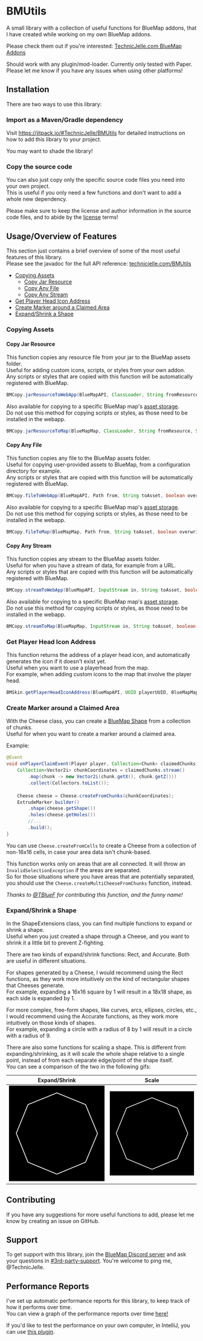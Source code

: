 # BMUtils
A small library with a collection of useful functions for BlueMap addons,
that I have created while working on my own BlueMap addons.

Please check them out if you're interested:
[TechnicJelle.com BlueMap Addons](https://technicjelle.com/#%F0%9F%8C%90-bluemap-addons)

Should work with any plugin/mod-loader. Currently only tested with Paper.
Please let me know if you have any issues when using other platforms!

## Installation
There are two ways to use this library:

### Import as a Maven/Gradle dependency
Visit https://jitpack.io/#TechnicJelle/BMUtils for detailed instructions
on how to add this library to your project.

You may want to shade the library!

### Copy the source code
You can also just copy only the specific source code files you need into your own project.\
This is useful if you only need a few functions and don't want to add a whole new dependency.

Please make sure to keep the license and author information in the source code files,
and to abide by the [license](LICENSE) terms!

## Usage/Overview of Features
This section just contains a brief overview of some of the most useful features of this library.\
Please see the javadoc for the full API reference: [technicjelle.com/BMUtils](https://technicjelle.com/BMUtils/com/technicjelle/BMUtils.html)

- [Copying Assets](#copying-assets)
	- [Copy Jar Resource](#copy-jar-resource)
	- [Copy Any File](#copy-any-file)
	- [Copy Any Stream](#copy-any-stream)
- [Get Player Head Icon Address](#get-player-head-icon-address)
- [Create Marker around a Claimed Area](#create-marker-around-a-claimed-area)
- [Expand/Shrink a Shape](#expandshrink-a-shape)

### Copying Assets
#### Copy Jar Resource
This function copies any resource file from your jar to the BlueMap assets folder.\
Useful for adding custom icons, scripts, or styles from your own addon.\
Any scripts or styles that are copied with this function will be automatically registered with BlueMap.
```java
BMCopy.jarResourceToWebApp(BlueMapAPI, ClassLoader, String fromResource, String toAsset, boolean overwrite)
```

Also available for copying to a specific BlueMap map's [asset storage](https://bluecolored.de/bluemapapi/latest/de/bluecolored/bluemap/api/AssetStorage.html).\
Do not use this method for copying scripts or styles, as those need to be installed in the webapp.
```java
BMCopy.jarResourceToMap(BlueMapMap, ClassLoader, String fromResource, String toAsset, boolean overwrite)
```

#### Copy Any File
This function copies any file to the BlueMap assets folder.\
Useful for copying user-provided assets to BlueMap, from a configuration directory for example.\
Any scripts or styles that are copied with this function will be automatically registered with BlueMap.
```java
BMCopy.fileToWebApp(BlueMapAPI, Path from, String toAsset, boolean overwrite)
```

Also available for copying to a specific BlueMap map's [asset storage](https://bluecolored.de/bluemapapi/latest/de/bluecolored/bluemap/api/AssetStorage.html).\
Do not use this method for copying scripts or styles, as those need to be installed in the webapp.
```java
BMCopy.fileToMap(BlueMapMap, Path from, String toAsset, boolean overwrite)
```

#### Copy Any Stream
This function copies any stream to the BlueMap assets folder.\
Useful for when you have a stream of data, for example from a URL.\
Any scripts or styles that are copied with this function will be automatically registered with BlueMap.
```java
BMCopy.streamToWebApp(BlueMapAPI, InputStream in, String toAsset, boolean overwrite)
```

Also available for copying to a specific BlueMap map's [asset storage](https://bluecolored.de/bluemapapi/latest/de/bluecolored/bluemap/api/AssetStorage.html).\
Do not use this method for copying scripts or styles, as those need to be installed in the webapp.
```java
BMCopy.streamToMap(BlueMapMap, InputStream in, String toAsset, boolean overwrite)
```

### Get Player Head Icon Address
This function returns the address of a player head icon,
and automatically generates the icon if it doesn't exist yet.\
Useful when you want to use a playerhead from the map.\
For example, when adding custom icons to the map that involve the player head.
```java
BMSkin.getPlayerHeadIconAddress(BlueMapAPI, UUID playerUUID, BlueMapMap)
```

### Create Marker around a Claimed Area
With the Cheese class, you can create a [BlueMap Shape](https://bluecolored.de/bluemapapi/latest/de/bluecolored/bluemap/api/math/Shape.html) from a collection of chunks.\
Useful for when you want to create a marker around a claimed area.

Example:
```java
@Event
void onPlayerClaimEvent(Player player, Collection<Chunk> claimedChunks) {
	Collection<Vector2i> chunkCoordinates = claimedChunks.stream()
		.map(chunk -> new Vector2i(chunk.getX(), chunk.getZ()))
		.collect(Collectors.toList());

	Cheese cheese = Cheese.createFromChunks(chunkCoordinates);
	ExtrudeMarker.builder()
		.shape(cheese.getShape())
		.holes(cheese.getHoles())
		//...
		.build();
}
```

You can use `Cheese.createFromCells` to create a Cheese from a collection of non-16x16 cells,
in case your area data isn't chunk-based.

This function works only on areas that are all connected.
It will throw an `InvalidSelectionException` if the areas are separated.\
So for those situations where you have areas that are potentially separated,
you should use the `Cheese.createMultiCheeseFromChunks` function, instead.

_Thanks to [@TBlueF](https://github.com/TBlueF) for contributing this function, and the funny name!_

### Expand/Shrink a Shape
In the ShapeExtensions class, you can find multiple functions to expand or shrink a shape.\
Useful when you just created a shape through a Cheese, and you want to shrink it a little bit to prevent Z-fighting.

There are two kinds of expand/shrink functions: Rect, and Accurate. Both are useful in different situations.

For shapes generated by a Cheese, I would recommend using the Rect functions,
as they work more intuitively on the kind of rectangular shapes that Cheeses generate.\
For example, expanding a 16x16 square by 1 will result in a 18x18 shape, as each side is expanded by 1.

For more complex, free-form shapes, like curves, arcs, ellipses, circles, etc.,
I would recommend using the Accurate functions,
as they work more intuitively on those kinds of shapes.\
For example, expanding a circle with a radius of 8 by 1 will result in a circle with a radius of 9.

There are also some functions for scaling a shape. This is different from expanding/shrinking,
as it will scale the whole shape relative to a single point,
instead of from each separate edge/point of the shape itself.\
You can see a comparison of the two in the following gifs:

| Expand/Shrink                                             | Scale                                     |
|-----------------------------------------------------------|-------------------------------------------|
| ![Expand/Shrink](.github/readme_assets/expand-shrink.gif) | ![Scale](.github/readme_assets/scale.gif) |

## Contributing
If you have any suggestions for more useful functions to add, please let me know by creating an issue on GitHub.

## Support
To get support with this library, join the [BlueMap Discord server](https://bluecolo.red/map-discord)
and ask your questions in [#3rd-party-support](https://discord.com/channels/665868367416131594/863844716047106068). You're welcome to ping me, @TechnicJelle.

## Performance Reports
I've set up automatic performance reports for this library, to keep track of how it performs over time.\
You can view a graph of the performance reports over time [here!](https://technicjelle.com/BMUtils-PerformanceReports/)

If you'd like to test the performance on your own computer, in IntelliJ, you can use [this plugin](https://github.com/artyushov/idea-jmh-plugin).
